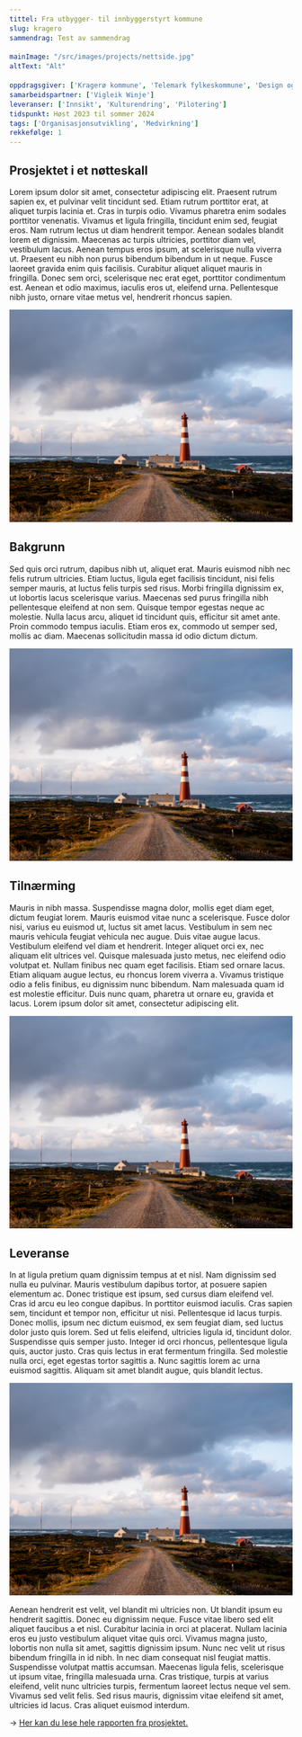 ```yaml
---
tittel: Fra utbygger- til innbyggerstyrt kommune
slug: kragero
sammendrag: Test av sammendrag

mainImage: "/src/images/projects/nettside.jpg"
altText: "Alt"

oppdragsgiver: ['Kragerø kommune', 'Telemark fylkeskommune', 'Design og Arkitektur Norge', 'Nordic Edge']
samarbeidspartner: ['Vigleik Winje']
leveranser: ['Innsikt', 'Kulturendring', 'Pilotering']
tidspunkt: Høst 2023 til sommer 2024
tags: ['Organisasjonsutvikling', 'Medvirkning']
rekkefølge: 1
---
```


## Prosjektet i et nøtteskall 

Lorem ipsum dolor sit amet, consectetur adipiscing elit. Praesent rutrum sapien ex, et pulvinar velit tincidunt sed. Etiam rutrum porttitor erat, at aliquet turpis lacinia et. Cras in turpis odio. Vivamus pharetra enim sodales porttitor venenatis. Vivamus et ligula fringilla, tincidunt enim sed, feugiat eros. Nam rutrum lectus ut diam hendrerit tempor. Aenean sodales blandit lorem et dignissim. Maecenas ac turpis ultricies, porttitor diam vel, vestibulum lacus. Aenean tempus eros ipsum, at scelerisque nulla viverra ut. Praesent eu nibh non purus bibendum bibendum in ut neque. Fusce laoreet gravida enim quis facilisis. Curabitur aliquet aliquet mauris in fringilla. Donec sem orci, scelerisque nec erat eget, porttitor condimentum est. Aenean et odio maximus, iaculis eros ut, eleifend urna. Pellentesque nibh justo, ornare vitae metus vel, hendrerit rhoncus sapien.

![Bilde av Lokalt Byrå på jobb.](../../images/projects/nettside.jpg)

## Bakgrunn

Sed quis orci rutrum, dapibus nibh ut, aliquet erat. Mauris euismod nibh nec felis rutrum ultricies. Etiam luctus, ligula eget facilisis tincidunt, nisi felis semper mauris, at luctus felis turpis sed risus. Morbi fringilla dignissim ex, ut lobortis lacus scelerisque varius. Maecenas sed purus fringilla nibh pellentesque eleifend at non sem. Quisque tempor egestas neque ac molestie. Nulla lacus arcu, aliquet id tincidunt quis, efficitur sit amet ante. Proin commodo tempus iaculis. Etiam eros ex, commodo ut semper sed, mollis ac diam. Maecenas sollicitudin massa id odio dictum dictum.

![Bilde av Lokalt Byrå på jobb.](../../images/projects/nettside.jpg)

## Tilnærming

Mauris in nibh massa. Suspendisse magna dolor, mollis eget diam eget, dictum feugiat lorem. Mauris euismod vitae nunc a scelerisque. Fusce dolor nisi, varius eu euismod ut, luctus sit amet lacus. Vestibulum in sem nec mauris vehicula feugiat vehicula nec augue. Duis vitae augue lacus. Vestibulum eleifend vel diam et hendrerit. Integer aliquet orci ex, nec aliquam elit ultrices vel. Quisque malesuada justo metus, nec eleifend odio volutpat et. Nullam finibus nec quam eget facilisis. Etiam sed ornare lacus. Etiam aliquam augue lectus, eu rhoncus lorem viverra a. Vivamus tristique odio a felis finibus, eu dignissim nunc bibendum. Nam malesuada quam id est molestie efficitur. Duis nunc quam, pharetra ut ornare eu, gravida et lacus. Lorem ipsum dolor sit amet, consectetur adipiscing elit.

![Bilde av Lokalt Byrå på jobb.](../../images/projects/nettside.jpg)

## Leveranse

In at ligula pretium quam dignissim tempus at et nisl. Nam dignissim sed nulla eu pulvinar. Mauris vestibulum dapibus tortor, at posuere sapien elementum ac. Donec tristique est ipsum, sed cursus diam eleifend vel. Cras id arcu eu leo congue dapibus. In porttitor euismod iaculis. Cras sapien sem, tincidunt et tempor non, efficitur ut nisi. Pellentesque id lacus turpis. Donec mollis, ipsum nec dictum euismod, ex sem feugiat diam, sed luctus dolor justo quis lorem. Sed ut felis eleifend, ultricies ligula id, tincidunt dolor. Suspendisse quis semper justo. Integer id orci rhoncus, pellentesque ligula quis, auctor justo. Cras quis lectus in erat fermentum fringilla. Sed molestie nulla orci, eget egestas tortor sagittis a. Nunc sagittis lorem ac urna euismod sagittis. Aliquam sit amet blandit augue, quis blandit lectus.

![Bilde av Lokalt Byrå på jobb.](../../images/projects/nettside.jpg)

Aenean hendrerit est velit, vel blandit mi ultricies non. Ut blandit ipsum eu hendrerit sagittis. Donec eu dignissim neque. Fusce vitae libero sed elit aliquet faucibus a et nisl. Curabitur lacinia in orci at placerat. Nullam lacinia eros eu justo vestibulum aliquet vitae quis orci. Vivamus magna justo, lobortis non nulla sit amet, sagittis dignissim ipsum. Nunc nec velit ut risus bibendum fringilla in id nibh. In nec diam consequat nisl feugiat mattis. Suspendisse volutpat mattis accumsan. Maecenas ligula felis, scelerisque ut ipsum vitae, fringilla malesuada urna. Cras tristique, turpis at varius eleifend, velit nunc ultricies turpis, fermentum laoreet lectus neque vel sem. Vivamus sed velit felis. Sed risus mauris, dignissim vitae eleifend sit amet, ultricies id lacus. Cras aliquet euismod interdum. 

→ [Her kan du lese hele rapporten fra prosjektet.](https://duckduckgo.com)